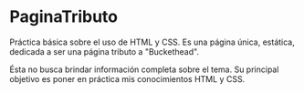 # PaginaTributo

Práctica básica sobre el uso de HTML y CSS. Es una página única, estática, dedicada
a ser una página tributo a "Buckethead".

Ésta no busca brindar información completa sobre el tema. Su principal objetivo
es poner en práctica mis conocimientos HTML y CSS.
